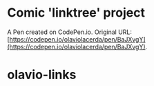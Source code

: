 # Comic 'linktree' project 

A Pen created on CodePen.io. Original URL: [https://codepen.io/olaviolacerda/pen/BaJXvgY](https://codepen.io/olaviolacerda/pen/BaJXvgY).

# olavio-links
